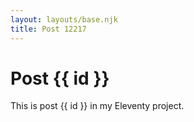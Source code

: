 ```yaml
---
layout: layouts/base.njk
title: Post 12217
---
```


# Post {{ id }}

This is post {{ id }} in my Eleventy project.
